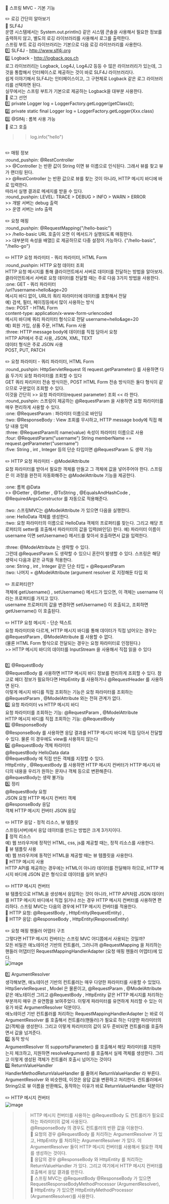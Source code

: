 :book: 스프링 MVC - 기본 기능 <br/>

✏️ 로깅 간단히 알아보기 <br/> 
:round_pushpin: SLF4J <br/> 
운영 시스템에서는 System.out.println() 같은 시스템 콘솔을 사용해서 필요한 정보를 출력하지 않고, 별도의 로깅 라이브러리를 사용해서 로그를 출력한다. <br/> 
스프링 부트 로깅 라이브러리는 기본으로 다음 로깅 라이브러리를 사용한다. <br/>
:one: SLF4J - http://www.slf4j.org<br/>
:two: Logback - http://logback.qos.ch<br/>
로그 라이브러리는 Logback, Log4J, Log4J2 등등 수 많은 라이브러리가 있는데, 그것을 통합해서 인터페이스로 제공하는 것이 바로 SLF4J 라이브러리다.<br/>
쉽게 이야기해서 SLF4J는 인터페이스이고, 그 구현체로 Logback 같은 로그 라이브러리를 선택하면 된다.<br/>
실무에서는 스프링 부트가 기본으로 제공하는 Logback을 대부분 사용한다.<br/>
:round_pushpin: 로그 선언<br/>
:one: private Logger log = LoggerFactory.getLogger(getClass());<br/>
:two: private static final Logger log = LoggerFactory.getLogger(Xxx.class)<br/>
:three: @Slf4j : 롬복 사용 가능<br/>
:round_pushpin: 로그 호출<br/>
>> log.info("hello")<br/>
<br/>
✏️ 매핑 정보<br/>
:round_pushpin: @RestController<br/>
>> @Controller 는 반환 값이 String 이면 뷰 이름으로 인식된다. 그래서 뷰를 찾고 뷰가 랜더링 된다.<br/>
>> @RestController 는 반환 값으로 뷰를 찾는 것이 아니라, HTTP 메시지 바디에 바로 입력한다. <br/>
따라서 실행 결과로 메세지를 받을 수 있다.<br/>
:round_pushpin: LEVEL: TRACE > DEBUG > INFO > WARN > ERROR<br/>
>> 개발 서버는 debug 출력<br/>
>> 운영 서버는 info 출력<br/>
<br/>
✏️ 요청 매핑<br/>
:round_pushpin: @RequestMapping("/hello-basic")<br/>
>> /hello-basic URL 호출이 오면 이 메서드가 실행되도록 매핑한다.<br/>
>> 대부분의 속성을 배열[] 로 제공하므로 다중 설정이 가능하다. {"/hello-basic", "/hello-go"}<br/>
<br/>
✏️ HTTP 요청 파라미터 - 쿼리 파라미터, HTML Form<br/>
:round_pushpin: HTTP 요청 데이터 조회 <br/>
HTTP 요청 메시지를 통해 클라이언트에서 서버로 데이터를 전달하는 방법을 알아보자.<br/>
클라이언트에서 서버로 요청 데이터를 전달할 때는 주로 다음 3가지 방법을 사용한다.<br/>
:one: GET - 쿼리 파라미터<br/>
/url?username=hello&age=20<br/>
메시지 바디 없이, URL의 쿼리 파라미터에 데이터를 포함해서 전달<br/>
예) 검색, 필터, 페이징등에서 많이 사용하는 방식<br/>
:two: POST - HTML Form<br/>
content-type: application/x-www-form-urlencoded<br/>
메시지 바디에 쿼리 파리미터 형식으로 전달 username=hello&age=20<br/>
예) 회원 가입, 상품 주문, HTML Form 사용<br/>
:three: HTTP message body에 데이터를 직접 담아서 요청<br/>
HTTP API에서 주로 사용, JSON, XML, TEXT<br/>
데이터 형식은 주로 JSON 사용<br/>
POST, PUT, PATCH<br/>
<br/>
✏️ 요청 파라미터 - 쿼리 파라미터, HTML Form<br/>
:round_pushpin: HttpServletRequest 의 request.getParameter() 를 사용하면 다음 두가지 요청 파라미터를 조회할 수 있다<br/>
GET 쿼리 파리미터 전송 방식이든, POST HTML Form 전송 방식이든 둘다 형식이 같으므로 구분없이 조회할 수 있다.<br/>
이것을 간단히 >> 요청 파라미터(request parameter) 조회 << 라 한다.<br/>
:round_pushpin: 스프링이 제공하는 @RequestParam 을 사용하면 요청 파라미터를 매우 편리하게 사용할 수 있다.<br/>
:one: @RequestParam : 파라미터 이름으로 바인딩<br/>
:two: @ResponseBody : View 조회를 무시하고, HTTP message body에 직접 해당 내용 입력<br/>
:three: @RequestParam의 name(value) 속성이 파라미터 이름으로 사용<br/>
:four: @RequestParam("username") String memberName == request.getParameter("username")<br/>
:five: String , int , Integer 등의 단순 타입이면 @RequestParam 도 생략 가능<br/>
<br/>
✏️ HTTP 요청 파라미터 - @ModelAttribute<br/>
요청 파라미터를 받아서 필요한 객체를 만들고 그 객체에 값을 넣어주어야 한다. 스프링은 이 과정을 완전히 자동화해주는 @ModelAttribute 기능을 제공한다.<br/>
<br/>
:one: 롬복 @Data<br/>
  >> @Getter , @Setter , @ToString , @EqualsAndHashCode , @RequiredArgsConstructor 를 자동으로 적용해준다.<br/>
<br/>
:two: 스프링MVC는 @ModelAttribute 가 있으면 다음을 실행한다.<br/>
:one: HelloData 객체를 생성한다.<br/>
:two: 요청 파라미터의 이름으로 HelloData 객체의 프로퍼티를 찾는다. 그리고 해당 프로퍼티의 setter를 호출해서 파라미터의 값을 입력(바인딩) 한다. 예) 파라미터 이름이 username 이면 setUsername() 메서드를 찾아서 호출하면서 값을 입력한다.<br/>
<br/>
:three: @ModelAttribute 는 생략할 수 있다.<br/>
그런데 @RequestParam 도 생략할 수 있으니 혼란이 발생할 수 있다. 스프링은 해당 생략시 다음과 같은 규칙을 적용한다.<br/>
  :one: String , int , Integer 같은 단순 타입 = @RequestParam<br/>
  :two: 나머지 = @ModelAttribute (argument resolver 로 지정해둔 타입 외<br/>
  <br/>
✏️ 프로퍼티란?<br/>
객체에 getUsername() , setUsername() 메서드가 있으면, 이 객체는 username 이라는 프로퍼티를 가지고 있다.<br/>
username 프로퍼티의 값을 변경하면 setUsername() 이 호출되고, 조회하면 getUsername() 이 호출된다.<br/>
<br/>
✏️ HTTP 요청 메시지 - 단순 텍스트<br/>
요청 파라미터와 다르게, HTTP 메시지 바디를 통해 데이터가 직접 넘어오는 경우는 @RequestParam , @ModelAttribute 를 사용할 수 없다. <br/>
(물론 HTML Form 형식으로 전달되는 경우는 요청 파라미터로 인정된다.)<br/>
>> HTTP 메시지 바디의 데이터를 InputStream 을 사용해서 직접 읽을 수 있다<br/>
<br/>

:one: @RequestBody<br/>
@RequestBody 를 사용하면 HTTP 메시지 바디 정보를 편리하게 조회할 수 있다. 참고로 헤더 정보가 필요하다면 HttpEntity 를 사용하거나 @RequestHeader 를 사용하면 된다.<br/>
이렇게 메시지 바디를 직접 조회하는 기능은 요청 파라미터를 조회하는 @RequestParam , @ModelAttribute 와는 전혀 관계가 없다.<br/>
:two: 요청 파라미터 vs HTTP 메시지 바디<br/>
요청 파라미터를 조회하는 기능: @RequestParam , @ModelAttribute<br/>
HTTP 메시지 바디를 직접 조회하는 기능: @RequestBody<br/>
:three: @ResponseBody<br/>
@ResponseBody 를 사용하면 응답 결과를 HTTP 메시지 바디에 직접 담아서 전달할 수 있다. 물론 이 경우에도 view를 사용하지 않는다<br/>
:four: @RequestBody 객체 파라미터<br/>
@RequestBody HelloData data<br/>
@RequestBody 에 직접 만든 객체를 지정할 수 있다.<br/>
HttpEntity , @RequestBody 를 사용하면 HTTP 메시지 컨버터가 HTTP 메시지 바디의 내용을 우리가 원하는 문자나 객체 등으로 변환해준다.<br/>
@RequestBody는 생략 불가능<br/>
:five: 정리<br/>
@RequestBody 요청<br/>
JSON 요청 HTTP 메시지 컨버터 객체<br/>
@ResponseBody 응답<br/>
객체 HTTP 메시지 컨버터 JSON 응답<br/>
<br/>
✏️ HTTP 응답 - 정적 리소스, 뷰 템플릿<br/>
스프링(서버)에서 응답 데이터를 만드는 방법은 크게 3가지이다.<br/>
:round_pushpin: 정적 리소스<br/>
예) 웹 브라우저에 정적인 HTML, css, js를 제공할 때는, 정적 리소스를 사용한다.<br/>
:round_pushpin: 뷰 템플릿 사용<br/>
예) 웹 브라우저에 동적인 HTML을 제공할 때는 뷰 템플릿을 사용한다.<br/>
:round_pushpin: HTTP 메시지 사용<br/>
HTTP API를 제공하는 경우에는 HTML이 아니라 데이터를 전달해야 하므로, HTTP 메시지 바디에 JSON 같은 형식으로 데이터를 실어 보낸다<br/>
<br/>
✏️ HTTP 메시지 컨버터<br/>
뷰 템플릿으로 HTML을 생성해서 응답하는 것이 아니라, HTTP API처럼 JSON 데이터를 HTTP 메시지 바디에서 직접 읽거나 쓰는 경우 HTTP 메시지 컨버터를 사용하면 편리하다. 스프링 MVC는 다음의 경우에 HTTP 메시지 컨버터를 적용한다.<br/>
:round_pushpin: HTTP 요청: @RequestBody , HttpEntity(RequestEntity) , <br/>
:round_pushpin: HTTP 응답: @ResponseBody , HttpEntity(ResponseEntity)<br/>
<br/>
✏️ 요청 매핑 헨들러 어뎁터 구조<br/>
그렇다면 HTTP 메시지 컨버터는 스프링 MVC 어디쯤에서 사용되는 것일까?<br/>
모든 비밀은 애노테이션 기반의 컨트롤러, 그러니까 @RequestMapping 을 처리하는 핸들러 어댑터인 RequestMappingHandlerAdapter (요청 매핑 헨들러 어뎁터)에 있다.<br/>
![image](https://user-images.githubusercontent.com/102573192/217997014-3142bf3f-11b8-421f-9466-884971b76a84.png)<br/>
<br/>
:one: ArgumentResolver<br/>
생각해보면, 애노테이션 기반의 컨트롤러는 매우 다양한 파라미터를 사용할 수 있었다.<br/>
HttpServletRequest , Model 은 물론이고, @RequestParam , @ModelAttribute 같은 애노테이션 그리고 @RequestBody , HttpEntity 같은 HTTP 메시지를 처리하는 부분까지 매우 큰 유연함을 보여주었다. 이렇게 파라미터를 유연하게 처리할 수 있는 이유가 바로 ArgumentResolver 덕분이다.<br/>
애노테이션 기반 컨트롤러를 처리하는 RequestMappingHandlerAdapter 는 바로 이 ArgumentResolver 를 호출해서 컨트롤러(핸들러)가 필요로 하는 다양한 파라미터의 값(객체)을 생성한다. 그리고 이렇게 파리미터의 값이 모두 준비되면 컨트롤러를 호출하면서 값을 넘겨준다.<br/>
:two: 동작 방식<br/>
ArgumentResolver 의 supportsParameter() 를 호출해서 해당 파라미터를 지원하는지 체크하고, 지원하면 resolveArgument() 를 호출해서 실제 객체를 생성한다. 그리고 이렇게 생성된 객체가 컨트롤러 호출시 넘어가는 것이다<br/>
:three: ReturnValueHandler<br/>
HandlerMethodReturnValueHandler 를 줄여서 ReturnValueHandler 라 부른다. ArgumentResolver 와 비슷한데, 이것은 응답 값을 변환하고 처리한다. 컨트롤러에서 String으로 뷰 이름을 반환해도, 동작하는 이유가 바로 ReturnValueHandler 덕분이다<br/>
<br/>
✏️ HTTP 메시지 컨버터<br/>
![image](https://user-images.githubusercontent.com/102573192/217997289-af8273dc-529b-4f4a-abf0-266fca42c52a.png)<br/>
>> HTTP 메시지 컨버터를 사용하는 @RequestBody 도 컨트롤러가 필요로 하는 파라미터의 값에 사용된다.<br/>
>> @ResponseBody 의 경우도 컨트롤러의 반환 값을 이용한다.<br/>
:round_pushpin: 요청의 경우 @RequestBody 를 처리하는 ArgumentResolver 가 있고, HttpEntity 를 처리하는 ArgumentResolver 가 있다. 이 ArgumentResolver 들이 HTTP 메시지 컨버터를 사용해서 필요한 객체를 생성하는 것이다. <br/>
:round_pushpin: 응답의 경우 @ResponseBody 와 HttpEntity 를 처리하는 ReturnValueHandler 가 있다. 그리고 여기에서 HTTP 메시지 컨버터를 호출해서 응답 결과를 만든다.<br/>
:round_pushpin: 스프링 MVC는 @RequestBody @ResponseBody 가 있으면 RequestResponseBodyMethodProcessor (ArgumentResolver),<br/>
:round_pushpin: HttpEntity 가 있으면 HttpEntityMethodProcessor (ArgumentResolver)를 사용한다.<br/>
